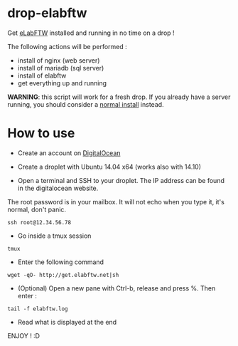 # drop-elabftw

Get [eLabFTW](http://www.elabftw.net) installed and running in no time on a drop !

The following actions will be performed :

- install of nginx (web server)
- install of  mariadb (sql server)
- install of elabftw
- get everything up and running

**WARNING**: this script will work for a fresh drop. If you already have a server running, you should consider a [normal install](https://github.com/NicolasCARPi/elabftw#install-on-a-gnulinux-server) instead.

# How to use

* Create an account on [DigitalOcean](https://cloud.digitalocean.com/registrations/new)

* Create a droplet with Ubuntu 14.04 x64 (works also with 14.10)

* Open a terminal and SSH to your droplet. The IP address can be found in the digitalocean website.

The root password is in your mailbox. It will not echo when you type it, it's normal, don't panic.

~~~
ssh root@12.34.56.78
~~~

* Go inside a tmux session

~~~
tmux
~~~

* Enter the following command

```
wget -qO- http://get.elabftw.net|sh
```

* (Optional) Open a new pane with Ctrl-b, release and press %. Then enter :

~~~
tail -f elabftw.log
~~~

* Read what is displayed at the end

ENJOY ! :D
